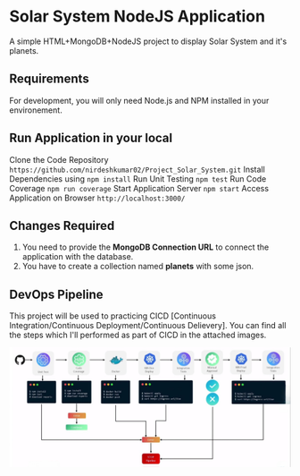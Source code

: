 # Solar System NodeJS Application
A simple HTML+MongoDB+NodeJS project to display Solar System and it's planets.

## Requirements
For development, you will only need Node.js and NPM installed in your environement.

## Run Application in your local 
Clone the Code Repository `https://github.com/nirdeshkumar02/Project_Solar_System.git`
Install Dependencies using `npm install`
Run Unit Testing `npm test`
Run Code Coverage `npm run coverage`
Start Application Server `npm start`
Access Application on Browser `http://localhost:3000/`

## Changes Required
1. You need to provide the **MongoDB Connection URL** to connect the application with the database.
2. You have to create a collection named **planets** with some json.

## DevOps Pipeline
This project will be used to practicing CICD [Continuous Integration/Continuous Deployment/Continuous Delievery]. You can find all the steps which I'll performed as part of CICD in the attached images. 

![DevSecOps_Pipeline](./images/pipeline.jpg)

